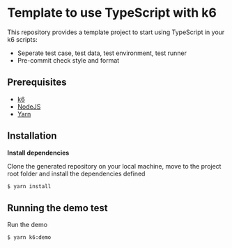 # Template to use TypeScript with k6

This repository provides a template project to start using TypeScript in your k6 scripts:

- Seperate test case, test data, test environment, test runner
- Pre-commit check style and format

## Prerequisites

- [k6](https://k6.io/docs/getting-started/installation)
- [NodeJS](https://nodejs.org/en/download/)
- [Yarn](https://yarnpkg.com/getting-started/install)

## Installation

**Install dependencies**

Clone the generated repository on your local machine, move to the project root folder and install the dependencies defined

```bash
$ yarn install
```

## Running the demo test

Run the demo

```bash
$ yarn k6:demo
```
